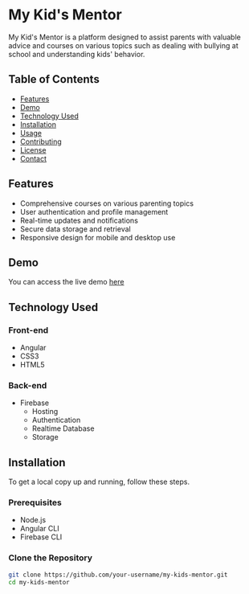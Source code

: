 # My Kid's Mentor

My Kid's Mentor is a platform designed to assist parents with valuable advice and courses on various topics such as dealing with bullying at school and understanding kids' behavior.

## Table of Contents

- [Features](#features)
- [Demo](#demo)
- [Technology Used](#technology-used)
- [Installation](#installation)
- [Usage](#usage)
- [Contributing](#contributing)
- [License](#license)
- [Contact](#contact)

## Features

- Comprehensive courses on various parenting topics
- User authentication and profile management
- Real-time updates and notifications
- Secure data storage and retrieval
- Responsive design for mobile and desktop use

## Demo

You can access the live demo [here](https://my-kid-s-mentor.firebaseapp.com/)

## Technology Used

### Front-end
- Angular
- CSS3
- HTML5

### Back-end
- Firebase
  - Hosting
  - Authentication
  - Realtime Database
  - Storage

## Installation

To get a local copy up and running, follow these steps.

### Prerequisites

- Node.js
- Angular CLI
- Firebase CLI

### Clone the Repository

```bash
git clone https://github.com/your-username/my-kids-mentor.git
cd my-kids-mentor
